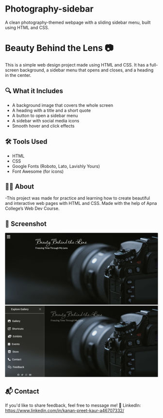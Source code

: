 # Photography-sidebar
A clean photography-themed webpage with a sliding sidebar menu, built using HTML and CSS.

# Beauty Behind the Lens 📷
This is a simple web design project made using HTML and CSS. It has a full-screen background, a sidebar menu that opens and closes, and a heading in the center.

## 🔍 What it Includes
- A background image that covers the whole screen
- A heading with a title and a short quote
- A button to open a sidebar menu
- A sidebar with social media icons
- Smooth hover and click effects

## 🛠 Tools Used
- HTML
- CSS
- Google Fonts (Roboto, Lato, Lavishly Yours)
- Font Awesome (for icons)

## 👩‍🎨 About
-This project was made for practice and learning how to create beautiful and interactive web pages with HTML and CSS. Made with the help of Apna College’s Web Dev Course.

## 📸 Screenshot

![Preview](screenshot.png)
![Preview](Screenshot2.png)


## 📬 Contact
If you'd like to share feedback, feel free to message me!
💼 LinkedIn: https://www.linkedin.com/in/kanan-preet-kaur-a46707332/
